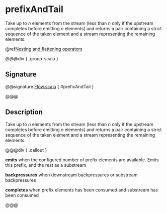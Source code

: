 # prefixAndTail

Take up to *n* elements from the stream (less than *n* only if the upstream completes before emitting *n* elements) and returns a pair containing a strict sequence of the taken element and a stream representing the remaining elements.

@ref[Nesting and flattening operators](../index.md#nesting-and-flattening-operators)

@@@div { .group-scala }

## Signature

@@signature [Flow.scala](/akka-stream/src/main/scala/akka/stream/scaladsl/Flow.scala) { #prefixAndTail }

@@@

## Description

Take up to *n* elements from the stream (less than *n* only if the upstream completes before emitting *n* elements)
and returns a pair containing a strict sequence of the taken element and a stream representing the remaining elements.


@@@div { .callout }

**emits** when the configured number of prefix elements are available. Emits this prefix, and the rest as a substream

**backpressures** when downstream backpressures or substream backpressures

**completes** when prefix elements has been consumed and substream has been consumed

@@@


